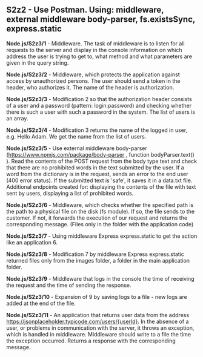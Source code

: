 

## S2z2 - Use Postman. Using: middleware, external middleware body-parser, fs.existsSync, express.static

**Node.js/S2z3/1** - Middleware. The task of middleware is to listen for all requests to the server and display in the console information on which address the user is trying to get to, what method and what parameters are given in the query string.

**Node.js/S2z3/2** - Middleware, which protects the application against access by unauthorized persons. The user should send a token in the header, who authorizes it. The name of the header is authorization.

**Node.js/S2z3/3** - Modification 2 so that the authorization header consists of a user and a password (pattern: login:password) and checking whether there is such a user with such a password in the system. The list of users is an array.

**Node.js/S2z3/4** - Modification 3 returns the name of the logged in user, e.g. Hello Adam. We get the name from the list of users.

**Node.js/S2z3/5** - Use external middleware body-parser (https://www.npmjs.com/package/body-parser , function bodyParser.text() ). Read the contents of the POST request from the body type text and check that there are no prohibited words in the text submitted by the user. If a word from the dictionary is in the request, sends an error to the end user (400 error status). If the submitted text is 'safe', it saves it in a data.txt file. Additional endpoints created for: displaying the contents of the file with text sent by users, displaying a list of prohibited words.

**Node.js/S2z3/6** - Middleware, which checks whether the specified path is the path to a physical file on the disk (fs module). If so, the file sends to the customer. If not, it forwards the execution of our request and returns the corresponding message. (Files only in the folder with the application code)

**Node.js/S2z3/7** - Using middleware Express express.static to get the action like an application 6.

**Node.js/S2z3/8** - Modification 7 by middleware Express express.static returned files only from the images folder, a folder in the main application folder.

**Node.js/S2z3/9** - Middleware that logs in the console the time of receiving the request and the time of sending the response.

**Node.js/S2z3/10** - Expansion of 9 by saving logs to a file - new logs are added at the end of the file.

**Node.js/S2z3/11** - An application that returns user data from the address https://jsonplaceholder.typicode.com/users/{userId}. In the absence of a user, or problems in communication with the server, it throws an exception, which is handled in middleware. Middleware should write to a file the time the exception occurred. Returns a response with the corresponding message.
